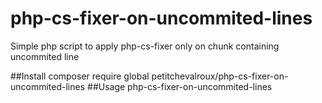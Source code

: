 # php-cs-fixer-on-uncommited-lines
Simple php script to apply php-cs-fixer only on chunk containing uncommited line

##Install
composer require global petitchevalroux/php-cs-fixer-on-uncommited-lines
##Usage
php-cs-fixer-on-uncommited-lines <PHP FILE>
